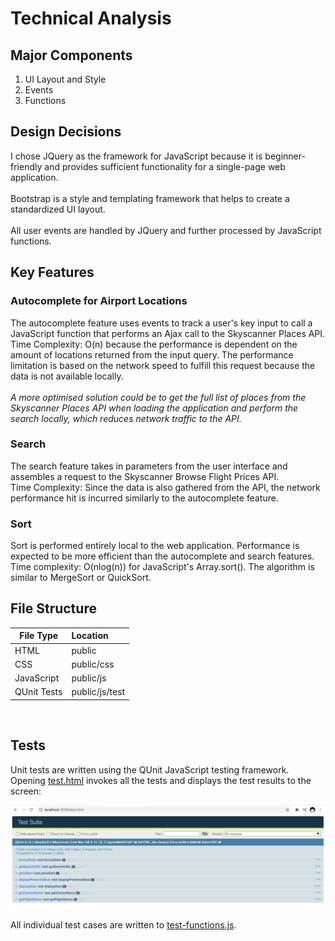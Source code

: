 # Technical Analysis 

## Major Components 
1. UI Layout and Style
2. Events
3. Functions 

## Design Decisions
I chose JQuery as the framework for JavaScript because it is beginner-friendly and provides sufficient functionality for a single-page web application. 
<br>
<br>
Bootstrap is a style and templating framework that helps to create a standardized UI layout. 
<br>
<br>
All user events are handled by JQuery and further processed by JavaScript functions. 

## Key Features 
### Autocomplete for Airport Locations
The autocomplete feature uses events to track a user's key input to call a JavaScript function that performs an Ajax call to the Skyscanner Places API. 
<br>
Time Complexity: O(n) because the performance is dependent on the amount of locations returned from the input query. The performance limitation is based on the network speed to fulfill this request because the data is not available locally. 
<br>
<br>
<i> A more optimised solution could be to get the full list of places from the Skyscanner Places API when loading the application and perform the search locally, which reduces network traffic to the API. </i>

### Search
The search feature takes in parameters from the user interface and assembles a request to the Skyscanner Browse Flight Prices API. 
<br>
Time Complexity: Since the data is also gathered from the API, the network performance hit is incurred similarly to the autocomplete feature.  

### Sort
Sort is performed entirely local to the web application. Performance is expected to be more efficient than the autocomplete and search features. 
<br>
Time complexity: O(nlog(n)) for JavaScript's Array.sort(). The algorithm is similar to MergeSort or QuickSort. 

## File Structure
| File Type | Location |
|-----------|:---------|
|HTML       | public   |
|CSS        | public/css |
| JavaScript | public/js |
| QUnit Tests | public/js/test |
<br>

## Tests
Unit tests are written using the QUnit JavaScript testing framework. Opening [test.html](public/test.html) invokes all the tests and displays the test results to the screen: 

![](public/images/screenshots/Test.png)

All individual test cases are written to [test-functions.js](public/js/test/test-functions.js). 